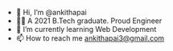 - 👋 Hi, I’m @ankithapai
- 👩‍🎓 A 2021 B.Tech graduate. Proud Engineer
- 🌱 I’m currently learning Web Development
- 📫 How to reach me ankithapai3@gmail.com

<!---
ankithapai/ankithapai is a ✨ special ✨ repository because its `README.md` (this file) appears on your GitHub profile.
You can click the Preview link to take a look at your changes.
--->
